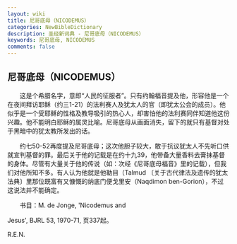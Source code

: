 ```yaml
---
layout: wiki
title: 尼哥底母（NICODEMUS）
categories: NewBibleDictionary
description: 圣经新词典 - 尼哥底母（NICODEMUS）
keywords: 尼哥底母, NICODEMUS
comments: false
---
```


## 尼哥底母（NICODEMUS）

　　这是个希腊名字，意即“人民的征服者”。只有约翰福音提及他，形容他是一个在夜间拜访耶稣（约三1-21）的法利赛人及犹太人的官（即犹太公会的成员）。他似乎是一个受耶稣的性格及教导吸引的热心人，却害怕他的法利赛同伴知道他这份兴趣。他不能明白耶稣的属灵比喻。尼哥底母从画面消失，留下的就只有基督对处于黑暗中的犹太教所发出的话。

　　约七50-52再度提及尼哥底母；这次他胆子较大，敢于抗议犹太人不先听口供就宣判基督的罪。最后关于他的记载是在约十九39，他带备大量香料去膏抹基督的身体。尽管有大量关于他的传说（如：次经《尼哥底母福音》里的记载），但我们对他所知不多。有人认为他就是他勒目（Talmud 〔关于古代律法及遗传的犹太法典〕里那位既富有又慷慨的纳底门便戈里安（Naqdimon ben-Gorion），不过这说法并不能确定。

　　书目：M. de Jonge, 'Nicodemus and

Jesus', BJRL 53, 1970-71, 页337起。

R.E.N.








